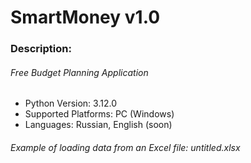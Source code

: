 # SmartMoney v1.0
### **Description**:
###### Free Budget Planning Application
- Python Version: 3.12.0
- Supported Platforms: PC (Windows)
- Languages: Russian, English (soon)
###### Example of loading data from an Excel file: untitled.xlsx
